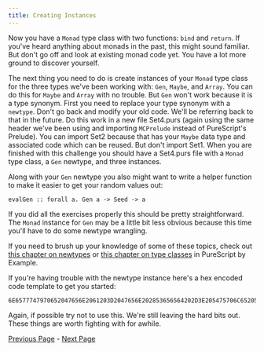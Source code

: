 ```yaml
---
title: Creating Instances
---
```


Now you have a `Monad` type class with two functions: `bind` and `return`.  If
you've heard anything about monads in the past, this might sound familiar.
But don't go off and look at existing monad code yet.  You have a lot more
ground to discover yourself.

The next thing you need to do is create instances of your `Monad` type class for
the three types we've been working with: `Gen`, `Maybe`, and `Array`. You can do this for
`Maybe` and `Array` with no trouble. But `Gen` won't work because it is a type synonym.
First you need to replace your type synonym with a `newtype`. Don't go back and
modify your old code. We'll be referring back to that in the future. Do this
work in a new file Set4.purs (again using the same header we've been using and
importing `MCPrelude` instead of PureScript's Prelude). You can import Set2 because
that has your `Maybe` data type and associated code which can be reused. But don't
import Set1. When you are finished with this challenge you should have a Set4.purs
file with a `Monad` type class, a `Gen` newtype, and three instances.

Along with your `Gen` newtype you also might want to write a helper function to
make it easier to get your random values out:

    evalGen :: forall a. Gen a -> Seed -> a

If you did all the exercises properly this should be pretty straightforward. The
`Monad` instance for `Gen` may be a little bit less obvious because this time you'll
have to do some newtype wrangling.

If you need to brush up your knowledge of some of these topics, check out [this
chapter on
newtypes](https://book.purescript.org/chapter5.html?highlight=newtype#newtypes)
or [this chapter on type
classes](https://book.purescript.org/chapter6.html)
in PureScript by Example.

If you're having trouble with the newtype instance here's a hex encoded code
template to get you started:

    6E6577747970652047656E2061203D2047656E202853656564202D3E205475706C6520536565642061290D0A0D0A696E7374616E6365206D6F6E616447656E203A3A204D6F6E61642047656E2077686572650D0A202072657475726E203D202E2E2E0D0A202062696E64203D202E2E2E

Again, if possible try not to use this. We're still leaving the hard bits out.
These things are worth fighting with for awhile.

[Previous Page](ex4-3.html) - [Next Page](ex4-5.html)
